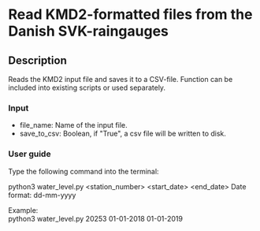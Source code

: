 # Read KMD2-formatted files from the Danish SVK-raingauges

## Description

Reads the KMD2 input file and saves it to a CSV-file. Function can be included
into existing scripts or used separately.

### Input

* file_name:   Name of the input file.
* save_to_csv: Boolean, if "True", a csv file will be written to disk.

### User guide
Type the following command into the terminal:

python3 water_level.py <station_number> <start_date> <end_date>
Date format: dd-mm-yyyy

Example:        
python3 water_level.py 20253 01-01-2018 01-01-2019
